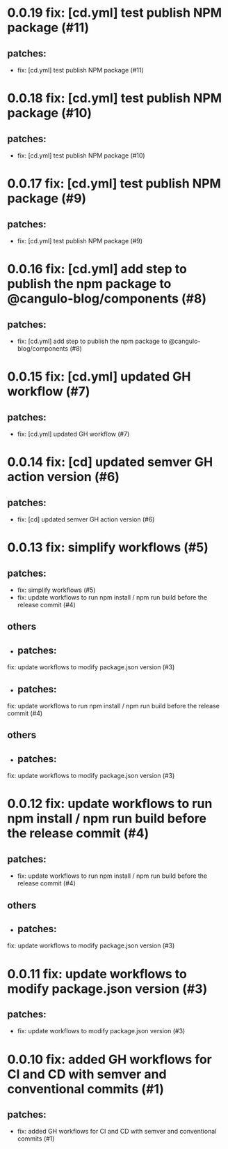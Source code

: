 # 0.0.19 fix: [cd.yml] test publish NPM package (#11)

## patches:
* fix: [cd.yml] test publish NPM package (#11)

# 0.0.18 fix: [cd.yml] test publish NPM package (#10)

## patches:
* fix: [cd.yml] test publish NPM package (#10)

# 0.0.17 fix: [cd.yml] test publish NPM package (#9)

## patches:
* fix: [cd.yml] test publish NPM package (#9)

# 0.0.16 fix: [cd.yml] add step to publish the npm package to @cangulo-blog/components (#8)

## patches:
* fix: [cd.yml] add step to publish the npm package to @cangulo-blog/components (#8)

# 0.0.15 fix: [cd.yml] updated GH workflow (#7)

## patches:
* fix: [cd.yml] updated GH workflow (#7)

# 0.0.14 fix: [cd] updated semver GH action version (#6)

## patches:
* fix: [cd] updated semver GH action version (#6)

# 0.0.13 fix: simplify workflows (#5)

## patches:
* fix: simplify workflows (#5)
* fix: update workflows to run npm install / npm run build before the release commit (#4)
## others
* ## patches:
fix: update workflows to modify package.json version (#3)
* ## patches:
fix: update workflows to run npm install / npm run build before the release commit (#4)
## others
* ## patches:
fix: update workflows to modify package.json version (#3)

# 0.0.12 fix: update workflows to run npm install / npm run build before the release commit (#4)

## patches:
* fix: update workflows to run npm install / npm run build before the release commit (#4)
## others
* ## patches:
fix: update workflows to modify package.json version (#3)

# 0.0.11 fix: update workflows to modify package.json version (#3)

## patches:
* fix: update workflows to modify package.json version (#3)

# 0.0.10 fix: added GH workflows for CI and CD with semver and conventional commits (#1)

## patches:
* fix: added GH workflows for CI and CD with semver and conventional commits (#1)

